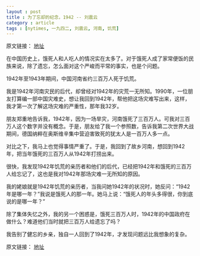 ```yaml
---
layout : post
title : 为了忘却的纪念，1942 -- 刘震云
category : article
tags : [nytimes, 一九四二, 刘震云, 河南, 饥荒]
---
```


原文链接： [地址](http://cn.nytimes.com/article/opinion/2012/12/01/c01liuzhenyun/)

在中国历史上，饿死人和人吃人的情况实在太多了。对于饿死人成了家常便饭的民族来说，除了遗忘，怎么面对这个严峻而平常的事实，也是个问题。

1942年至1943年期间，中国河南省约三百万人死于饥荒。

我是1942年河南灾民的后代，却曾经对1942年的灾荒一无所知。1990年，一位朋友打算编一部中国灾难史，想让我回到1942年，帮他把这场灾难写出来，这样，我才第一次了解这场灾难的严重性，那年我32岁。

朋友郑重地告诉我，1942年，因为一场旱灾，河南饿死了三百万人。可我对三百万人这个数字并没有概念。于是，朋友给了我一个参照数，告诉我第二次世界大战期间，德国纳粹在奥斯维辛集中营迫害致死的犹太人是一百万人多一点。

对比之下，我马上也觉得事情严重了。于是，我回到了故乡河南，想回到1942年，把当年饿死的三百万人从1942年打捞出来。

很快，我发现1942年饥荒的亲历者和他们的后代，已经把1942年和饿死的三百万人给忘记了，这也是我对1942年那场灾难一无所知的原因。

我的姥娘就是1942年饥荒的亲历者，当我问她1942年的状况时，她反问：“1942年是哪一年？”我说是饿死人的那一年。她马上说：“饿死人的年头多得很，你到底说的是哪一年？”

除了集体失忆之外，我的另一个困惑是，饿死三百万人时，1942年的中国政府在做什么？难道他们当时就把三百万人给遗忘了吗？

我告别了健忘的乡亲，独自一人回到了1942年，才发现问题远比我想象的复杂。

原文链接： [地址](http://cn.nytimes.com/article/opinion/2012/12/01/c01liuzhenyun/)